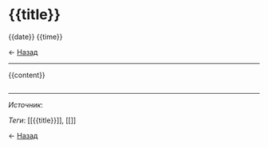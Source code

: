 
# {{title}}

{{date}} {{time}}

← [Назад][back]

---

{{content}}

```

```

---

*Источник*: []()

*Теги*: [[{{title}}]], [[]]

← [Назад][back]

[back]: <./.> "Назад к оглавлению"
